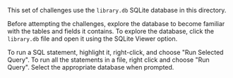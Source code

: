 This set of challenges use the `library.db` SQLite database in this directory.

Before attempting the challenges, explore the database to become familiar with the tables and fields it contains. To explore the database, click the `library.db` file and open it using the SQLite Viewer option.

To run a SQL statement, highlight it, right-click, and choose "Run Selected Query". To run all the statements in a file, right click and choose "Run Query". Select the appropriate database when prompted.